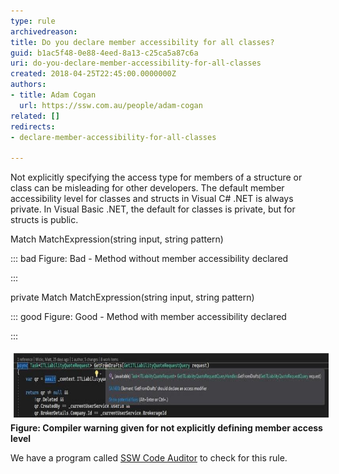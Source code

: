 ```yaml
---
type: rule
archivedreason: 
title: Do you declare member accessibility for all classes?
guid: b1ac5f48-0e88-4eed-8a13-c25ca5a87c6a
uri: do-you-declare-member-accessibility-for-all-classes
created: 2018-04-25T22:45:00.0000000Z
authors:
- title: Adam Cogan
  url: https://ssw.com.au/people/adam-cogan
related: []
redirects:
- declare-member-accessibility-for-all-classes

---
```


Not explicitly specifying the access type for members of a structure or class can be misleading for other developers. The default member accessibility level for classes and structs in Visual C# .NET is always private. In Visual Basic .NET, the default for classes is private, but for structs is public.

<!--endintro-->

Match MatchExpression(string input, string pattern)


::: bad
Figure: Bad - Method without member accessibility declared 

:::


private Match MatchExpression(string input, string pattern)


::: good
Figure: Good - Method with member accessibility declared

:::

<dl class="ssw15-rteElement-ImageArea"><img src="matt-w-screenshot.jpg" alt="matt-w-screenshot.jpg" style="margin:5px;width:750px;height:103px;"> <strong>Figure: Compiler warning given for not explicitly defining member access level</strong> <br></dl>


We have a program called [SSW Code Auditor](https://www.ssw.com.au/ssw/CodeAuditor/Rules.aspx#Interoper) to check for this rule.
